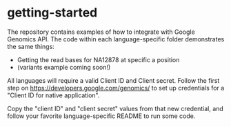 getting-started
===============

The repository contains examples of how to integrate with Google Genomics API. The code within each language-specific folder demonstrates the same things:
* Getting the read bases for NA12878 at specific a position
* (variants example coming soon!)

All languages will require a valid Client ID and Client secret. Follow the first step on https://developers.google.com/genomics/ to set up credentials for a "Client ID for native application".

Copy the "client ID" and "client secret" values from that new credential, and follow your favorite language-specific README to run some code.
